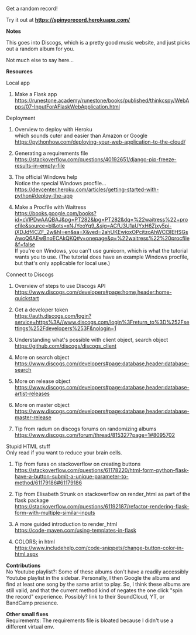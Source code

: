 Get a random record! <br>

Try it out at <b> https://spinyorecord.herokuapp.com/ </b> <br>

<b>
Notes
</b>

<br>

This goes into Discogs, which is a pretty good music website, and just picks out a random album for you.

Not much else to say here...


<b>
Resources
</b>

<br>

Local app <br>
1. Make a Flask app <br>
https://runestone.academy/runestone/books/published/thinkcspy/WebApps/07-InputForAFlaskWebApplication.html <br>

Deployment <br>
1. Overview to deploy with Heroku <br>
which sounds cuter and easier than Amazon or Google <br>
https://pythonhow.com/deploying-your-web-application-to-the-cloud/ <br>

2. Generating a requirements file <br>
https://stackoverflow.com/questions/40192651/django-pip-freeze-results-in-empty-file <br>

3. The official Windows help <br>
Notice the special Windows procfile... <br>
https://devcenter.heroku.com/articles/getting-started-with-python#deploy-the-app <br>

4. Make a Procfile with Waitress <br>
https://books.google.com/books?id=cVlPDwAAQBAJ&pg=PT282&lpg=PT282&dq=%22waitress%22+procfile&source=bl&ots=xNJYeoYq9_&sig=ACfU3U1aUYxH6Zjxy5pi-jXDJdf4CZF_2w&hl=en&sa=X&ved=2ahUKEwioxOPcitzoAhWCl3IEHSGsAwoQ6AEwBnoECAkQKQ#v=onepage&q=%22waitress%22%20procfile&f=false
<br> If you're on Windows, you can't use gunicorn, which is what the tutorial
wants you to use. (The tutorial does have an example Windows procfile, but
that's only applicable for local use.) <br>

Connect to Discogs <br>

1. Overview of steps to use Discogs API <br>
https://www.discogs.com/developers#page:home,header:home-quickstart <br>

2. Get a developer token <br>
https://auth.discogs.com/login?service=https%3A//www.discogs.com/login%3Freturn_to%3D%252Fsettings%252Fdevelopers%253F&nologin=1 <br>

3. Understanding what's possible with client object, search object <br>
https://github.com/discogs/discogs_client<br>

4. More on search object <br>
https://www.discogs.com/developers#page:database,header:database-search<br>

5. More on release object <br>
https://www.discogs.com/developers#page:database,header:database-artist-releases<br>

6. More on master object <br>
https://www.discogs.com/developers#page:database,header:database-master-release

7. Tip from radum on discogs forums on randomizing albums<br>
https://www.discogs.com/forum/thread/815327?page=1#8095702 <br>

Stupid HTML stuff <br>
Only read if you want to reduce your brain cells.

1. Tip from furas on stackoverflow on creating buttons<br>
https://stackoverflow.com/questions/61178220/html-form-python-flask-have-a-button-submit-a-unique-parameter-to-method/61179186#61179186 <br>

2. Tip from Elisabeth Strunk on stackoverflow on render_html as part of the flask package<br>
https://stackoverflow.com/questions/61192187/refactor-rendering-flask-form-with-multiple-similar-inputs<br>

3. A more guided introduction to render_html<br>
https://code-maven.com/using-templates-in-flask<br>

4. COLORS; in html<br>
https://www.includehelp.com/code-snippets/change-button-color-in-html.aspx<br>

<b>Contributions</b> <br>
No Youtube playlist?: Some of these albums don't have a readily accessibly
Youtube playlist in the sidebar. Personally, I then Google the albums and find
at least one song by the same artist to play. So, I think these albums are still
valid, and that the current method kind of negates the one click "spin the record"
experience. Possibly? link to their SoundCloud, YT, or BandCamp presence.

<b>Other small fixes</b> <br>
Requirements: The requirements file is bloated because I didn't use a different
virtual env.

